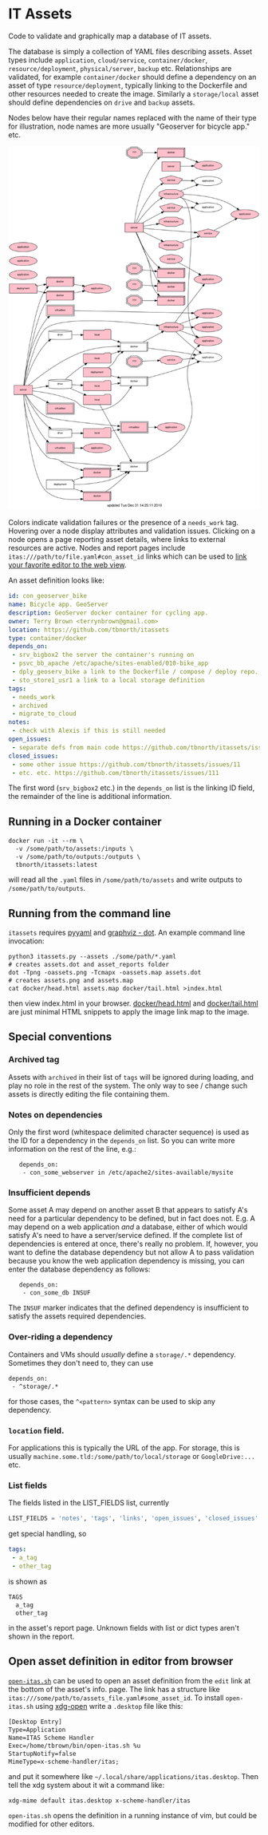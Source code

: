 # IT Assets

Code to validate and graphically map a database of IT assets.

The database is simply a collection of YAML files describing assets.  Asset
types include `application`, `cloud/service`, `container/docker`,
`resource/deployment`, `physical/server`, `backup` etc.  Relationships are
validated, for example `container/docker` should define a dependency on an
asset of type `resource/deployment`, typically linking to the Dockerfile and
other resources needed to create the image.  Similarly a `storage/local` asset
should define dependencies on `drive` and `backup` assets.

Nodes below have their regular names replaced with the name of their type for
illustration, node names are more usually "Geoserver for bicycle app." etc.

![Example image](./img/assets.png)

Colors indicate validation failures or the presence of a `needs_work` tag.
Hovering over a node display attributes and validation issues.  Clicking on a
node opens a page reporting asset details, where links to external resources
are active.  Nodes and report pages include
`itas:///path/to/file.yaml#con_asset_id` links which can be used to [link your
favorite editor to the web view](#open-asset-definition-in-editor-from-browser).

An asset definition looks like:
```yaml
id: con_geoserver_bike
name: Bicycle app. GeoServer
description: GeoServer docker container for cycling app.
owner: Terry Brown <terrynbrown@gmail.com>
location: https://github.com/tbnorth/itassets
type: container/docker
depends_on:
 - srv_bigbox2 the server the container's running on
 - psvc_bb_apache /etc/apache/sites-enabled/010-bike_app
 - dply_geoserv_bike a link to the Dockerfile / compose / deploy repo. to make container
 - sto_store1_usr1 a link to a local storage definition
tags:
 - needs_work
 - archived
 - migrate_to_cloud
notes:
 - check with Alexis if this is still needed
open_issues:
 - separate defs from main code https://github.com/tbnorth/itassets/issues/1
closed_issues:
 - some other issue https://github.com/tbnorth/itassets/issues/11
 - etc. etc. https://github.com/tbnorth/itassets/issues/111
```
The first word (`srv_bigbox2` etc.) in the `depends_on` list is the linking ID
field, the remainder of the line is additional information.

## Running in a Docker container

```shell
docker run -it --rm \
  -v /some/path/to/assets:/inputs \
  -v /some/path/to/outputs:/outputs \
  tbnorth/itassets:latest
```
will read all the `.yaml` files in `/some/path/to/assets` and write outputs to
`/some/path/to/outputs`.

## Running from the command line

`itassets` requires [pyyaml](https://pyyaml.org/wiki/PyYAMLDocumentation) and
[graphviz - dot](https://www.graphviz.org/).  An example command line
invocation:
```shell
python3 itassets.py --assets ./some/path/*.yaml
# creates assets.dot and asset_reports folder
dot -Tpng -oassets.png -Tcmapx -oassets.map assets.dot
# creates assets.png and assets.map
cat docker/head.html assets.map docker/tail.html >index.html
```
then view index.html in your browser.  [docker/head.html](./docker/head.html)
and [docker/tail.html](./docker/tail.html) are just minimal HTML snippets to
apply the image link map to the image.

## Special conventions

### Archived tag

Assets with `archived` in their list of `tags` will be ignored during loading,
and play no role in the rest of the system.  The only way to see / change such
assets is directly editing the file containing them.

### Notes on dependencies

Only the first word (whitespace delimited character sequence) is used as the ID
for a dependency in the `depends_on` list.  So you can write more information
on the rest of the line, e.g.:
```
   depends_on:
    - con_some_webserver in /etc/apache2/sites-available/mysite
```

### Insufficient depends

Some asset A may depend on another asset B that appears to satisfy A's need for
a particular dependency to be defined, but in fact does not.  E.g. A may depend
on a web application *and* a database, either of which would satisfy A's need to
have a server/service defined.  If the complete list of dependencies is entered
at once, there's really no problem.  If, however, you want to define the
database dependency but not allow A to pass validation because you know the web
application dependency is missing, you can enter the database dependency as
follows:
```
   depends_on:
    - con_some_db INSUF
```
The `INSUF` marker indicates that the defined dependency is insufficient to
satisfy the assets required dependencies.

### Over-riding a dependency

Containers and VMs should *usually* define a `storage/.*` dependency.
Sometimes they don't need to, they can use
```
depends_on:
 - ^storage/.*
```
for those cases, the `^<pattern>` syntax can be used to skip any dependency.

### `location` field.

For applications this is typically the URL of the app.  For storage, this is
usually `machine.some.tld:/some/path/to/local/storage` or `GoogleDrive:...`
etc.

### List fields

The fields listed in the LIST_FIELDS list, currently
```python
LIST_FIELDS = 'notes', 'tags', 'links', 'open_issues', 'closed_issues'
```
get special handling, so
```yaml
tags:
 - a_tag
 - other_tag
```
is shown as
```
TAGS
  a_tag
  other_tag
```
in the asset's report page.  Unknown fields with list or dict types aren't
shown in the report.

## Open asset definition in editor from browser

[`open-itas.sh`](./itassets/open-itas.sh) can be used to open an asset definition
from the `edit` link at the bottom of the asset's info. page.  The link has a
structure like `itas:///some/path/to/assets_file.yaml#some_asset_id`.  To
install `open-itas.sh` using
[xdg-open](https://www.freedesktop.org/wiki/Software/xdg-utils/) write a
`.desktop` file like this:
```
[Desktop Entry]
Type=Application
Name=ITAS Scheme Handler
Exec=/home/tbrown/bin/open-itas.sh %u
StartupNotify=false
MimeType=x-scheme-handler/itas;
```
and put it somewhere like `~/.local/share/applications/itas.desktop`.  Then
tell the xdg system about it wit a command like:
```shell
xdg-mime default itas.desktop x-scheme-handler/itas
```
`open-itas.sh` opens the definition in a running instance of vim, but could be
modified for other editors.

